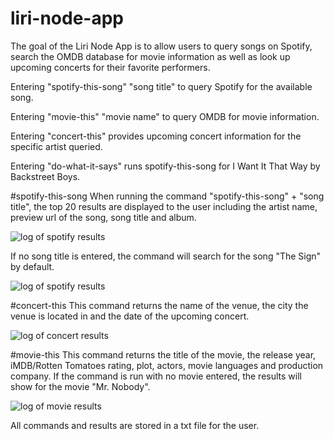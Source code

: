 # liri-node-app

The goal of the Liri Node App is to allow users to query songs on Spotify, search the OMDB database for movie information as well as look up upcoming concerts for their favorite performers.

Entering "spotify-this-song" "song title" to query Spotify for the available song.

Entering "movie-this" "movie name" to query OMDB for movie information.

Entering "concert-this" provides upcoming concert information for the specific artist queried.

Entering "do-what-it-says" runs spotify-this-song for I Want It That Way by Backstreet Boys.

#spotify-this-song
When running the command "spotify-this-song" + "song title", the top 20 results are displayed to the user including the artist name, preview url of the song, song title and album. 

![log of spotify results](https://drive.google.com/file/d/1R255NE-dZn9fNwgRHuLzbbwIGEj-lUn1/view?usp=sharing)

If no song title is entered, the command will search for the song "The Sign" by default.

![log of spotify results](https://drive.google.com/file/d/12wB_qnq_6M9uE9q2APMw91ck2MENpALO/view?usp=sharing)

#concert-this
This command returns the name of the venue, the city the venue is located in and the date of the upcoming concert.

![log of concert results](https://drive.google.com/file/d/1LCltO-mVF6M7QMK0Vx-y0BuPa9tBFnDj/view?usp=sharing)

#movie-this
This command returns the title of the movie, the release year, iMDB/Rotten Tomatoes rating, plot, actors, movie languages and production company. If the command is run with no movie entered, the results will show for the movie "Mr. Nobody".

![log of movie results](https://drive.google.com/file/d/131Scxk2mRjMhLxBmdonoI9kCY9s4l2qk/view)

All commands and results are stored in a txt file for the user.
